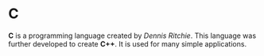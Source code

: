 # C

**C** is a programming language created by *Dennis Ritchie*. This language was further developed to create **C++**. It is used for many simple applications.
            